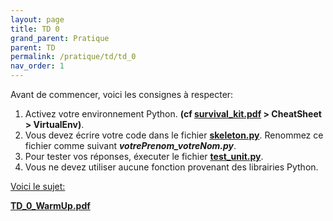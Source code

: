 ```yaml
---
layout: page
title: TD 0
grand_parent: Pratique
parent: TD
permalink: /pratique/td/td_0
nav_order: 1
---
```


Avant de commencer, voici les consignes à respecter:

 
1. Activez votre environnement Python. <b>(cf <a href="/docs/survival_kit.pdf" target="_blank"> survival_kit.pdf</a> > CheatSheet > VirtualEnv)</b>.
2. Vous devez écrire votre code dans le fichier <a href="/docs/td_0/skeleton.py"> <b>skeleton.py</b></a>. Renommez ce fichier comme suivant <b>  <i>votrePrenom_votreNom.py</i></b>.
3. Pour tester vos réponses, éxecuter le fichier <a href="/docs/td_0/test_unit.py"> <b>test_unit.py</b></a>.
4. Vous ne devez utiliser aucune fonction provenant des librairies Python.

<u>Voici le sujet: </u>

<a href="/docs/td_0/TD-0-warmUp.pdf" target="_blank"> <b>TD_0_WarmUp.pdf</b></a>
